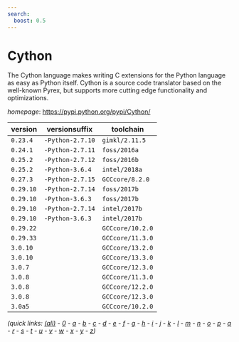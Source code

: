 ```yaml
---
search:
  boost: 0.5
---
```

# Cython

The Cython language makes writing C extensions for the Python language as easy as Python itself. Cython is a source code translator based on the well-known Pyrex, but supports more cutting edge functionality and  optimizations.

*homepage*: <https://pypi.python.org/pypi/Cython/>

version | versionsuffix | toolchain
--------|---------------|----------
``0.23.4`` | ``-Python-2.7.10`` | ``gimkl/2.11.5``
``0.24.1`` | ``-Python-2.7.11`` | ``foss/2016a``
``0.25.2`` | ``-Python-2.7.12`` | ``foss/2016b``
``0.25.2`` | ``-Python-3.6.4`` | ``intel/2018a``
``0.27.3`` | ``-Python-2.7.15`` | ``GCCcore/8.2.0``
``0.29.10`` | ``-Python-2.7.14`` | ``foss/2017b``
``0.29.10`` | ``-Python-3.6.3`` | ``foss/2017b``
``0.29.10`` | ``-Python-2.7.14`` | ``intel/2017b``
``0.29.10`` | ``-Python-3.6.3`` | ``intel/2017b``
``0.29.22`` |  | ``GCCcore/10.2.0``
``0.29.33`` |  | ``GCCcore/11.3.0``
``3.0.10`` |  | ``GCCcore/13.2.0``
``3.0.10`` |  | ``GCCcore/13.3.0``
``3.0.7`` |  | ``GCCcore/12.3.0``
``3.0.8`` |  | ``GCCcore/11.3.0``
``3.0.8`` |  | ``GCCcore/12.2.0``
``3.0.8`` |  | ``GCCcore/12.3.0``
``3.0a5`` |  | ``GCCcore/10.2.0``


*(quick links: [(all)](../index.md) - [0](../0/index.md) - [a](../a/index.md) - [b](../b/index.md) - [c](../c/index.md) - [d](../d/index.md) - [e](../e/index.md) - [f](../f/index.md) - [g](../g/index.md) - [h](../h/index.md) - [i](../i/index.md) - [j](../j/index.md) - [k](../k/index.md) - [l](../l/index.md) - [m](../m/index.md) - [n](../n/index.md) - [o](../o/index.md) - [p](../p/index.md) - [q](../q/index.md) - [r](../r/index.md) - [s](../s/index.md) - [t](../t/index.md) - [u](../u/index.md) - [v](../v/index.md) - [w](../w/index.md) - [x](../x/index.md) - [y](../y/index.md) - [z](../z/index.md))*

